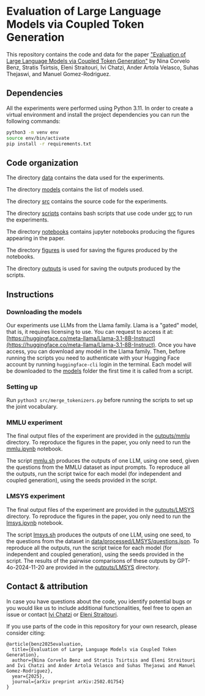 # Evaluation of Large Language Models via Coupled Token Generation

This repository contains the code and data for the paper ["Evaluation of Large Language Models via Coupled Token Generation"](https://arxiv.org/abs/2502.01754)
by Nina Corvelo Benz, Stratis Tsirtsis, Eleni Straitouri, Ivi Chatzi, Ander Artola Velasco,
Suhas Thejaswi, and Manuel Gomez-Rodriguez.

## Dependencies

All the experiments were performed using Python 3.11. In order to create a virtual environment and install the project dependencies you can run the following commands:

```bash
python3 -m venv env
source env/bin/activate
pip install -r requirements.txt
```

## Code organization

The directory [data](data/) contains the data used for the experiments.

The directory [models](models/) contains the list of models used.

The directory [src](src/) contains the source code for the experiments.

The directory [scripts](scripts/) contains bash scripts that use code under [src](src/) to run the experiments.

The directory [notebooks](notebooks/) contains jupyter notebooks producing the figures appearing in the paper.

The directory [figures](figures/) is used for saving the figures produced by the notebooks.

The directory [outputs](outputs/) is used for saving the outputs produced by the scripts.

## Instructions

### Downloading the models

Our experiments use LLMs from the Llama family.
Llama is a "gated" model, that is, it requires licensing to use.
You can request to access it at: [https://huggingface.co/meta-llama/Llama-3.1-8B-Instruct](https://huggingface.co/meta-llama/Llama-3.1-8B-Instruct).
Once you have access, you can download any model in the Llama family.
Then, before running the scripts you need to authenticate with your Hugging Face account by running `huggingface-cli` login in the terminal.
Each model will be downloaded to the [models](models/) folder the first time it is called from a script.

### Setting up

Run `python3 src/merge_tokenizers.py` before running the scripts to set up the joint vocabulary.


### MMLU experiment
The final output files of the experiment are provided in the [outputs/mmlu](outputs/mmlu/) directory.
To reproduce the figures in the paper, you only need to run the [mmlu.ipynb](notebooks/mmlu.ipynb) notebook.

The script [mmlu.sh](scripts/mmlu.sh) produces the outputs of one LLM, using one seed, given the questions from the MMLU dataset as input prompts. 
To reproduce all the outputs, run the script twice for each model (for independent and coupled generation), using the seeds provided in the script.


### LMSYS experiment

The final output files of the experiment are provided in the [outputs/LMSYS](outputs/LMSYS/) directory.
To reproduce the figures in the paper, you only need to run the [lmsys.ipynb](notebooks/lmsys.ipynb) notebook.

The script [lmsys.sh](scripts/lmsys.sh) produces the outputs of one LLM, using one seed, to the questions from the dataset in [data/processed/LMSYS/questions.json](data/processed/LMSYS/questions.json).
To reproduce all the outputs, run the script twice for each model (for independent and coupled generation), using the seeds provided in the script.
The results of the pairwise comparisons of these outputs by GPT-4o-2024-11-20 are provided in the [outputs/LMSYS](outputs/LMSYS) directory.

## Contact & attribution

In case you have questions about the code, you identify potential bugs or you would like us to include additional functionalities, feel free to open an issue or contact [Ivi Chatzi](mailto:ichatzi@mpi-sws.org) or [Eleni Straitouri](mailto:estraitouri@mpi-sws.org).

If you use parts of the code in this repository for your own research, please consider citing:

```
@article{benz2025evaluation,
  title={Evaluation of Large Language Models via Coupled Token Generation}, 
  author={Nina Corvelo Benz and Stratis Tsirtsis and Eleni Straitouri and Ivi Chatzi and Ander Artola Velasco and Suhas Thejaswi and Manuel Gomez-Rodriguez},
  year={2025},
  journal={arXiv preprint arXiv:2502.01754}
}
```
